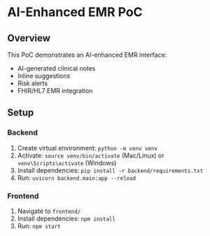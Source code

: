 # AI-Enhanced EMR PoC

## Overview
This PoC demonstrates an AI-enhanced EMR interface:
- AI-generated clinical notes
- Inline suggestions
- Risk alerts
- FHIR/HL7 EMR integration

## Setup

### Backend
1. Create virtual environment: `python -m venv venv`
2. Activate: `source venv/bin/activate` (Mac/Linux) or `venv\Scripts\activate` (Windows)
3. Install dependencies: `pip install -r backend/requirements.txt`
4. Run: `uvicorn backend.main:app --reload`

### Frontend
1. Navigate to `frontend/`
2. Install dependencies: `npm install`
3. Run: `npm start`